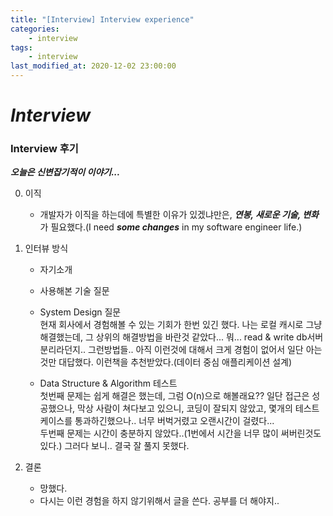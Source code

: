 ```yaml
---
title: "[Interview] Interview experience"
categories:
    - interview
tags:
    - interview
last_modified_at: 2020-12-02 23:00:00
---
```

# *Interview*

### Interview 후기  <br>
***오늘은 신변잡기적이 이야기...***

0. 이직
    - 개발자가 이직을 하는데에 특별한 이유가 있겠냐만은, ***연봉, 새로운 기술, 변화*** 가 필요했다.(I need ***some changes*** in my software engineer life.)

1. 인터뷰 방식
    - 자기소개
    - 사용해본 기술 질문
    - System Design 질문<br>
        현재 회사에서 경험해볼 수 있는 기회가 한번 있긴 했다. 나는 로컬 캐시로 그냥 해결했는데, 그 상위의 해결방법을 바란것 같았다... 뭐... read & write db서버 분리라던지.. 그런방법들.. 아직 이런것에 대해서 크게 경험이 없어서 일단 아는 것만 대답했다. 이런책을 추천받았다.(데이터 중심 애플리케이션 설계)
        
    - Data Structure & Algorithm 테스트<br>
        첫번째 문제는 쉽게 해결은 했는데, 그럼 O(n)으로 해볼래요?? 일단 접근은 성공했으나, 막상 사람이 쳐다보고 있으니, 코딩이 잘되지 않았고, 몇개의 테스트 케이스를 통과하긴했으나.. 너무 버벅거렸고 오랜시간이 걸렸다...<br>
        두번째 문제는 시간이 충분하지 않았다..(1번에서 시간을 너무 많이 써버린것도 있다.) 그러다 보니.. 결국 잘 풀지 못했다.
2. 결론 
    - 망했다.
    - 다시는 이런 경험을 하지 않기위해서 글을 쓴다. 공부를 더 해야지..